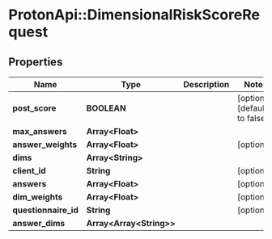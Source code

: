 # ProtonApi::DimensionalRiskScoreRequest

## Properties
Name | Type | Description | Notes
------------ | ------------- | ------------- | -------------
**post_score** | **BOOLEAN** |  | [optional] [default to false]
**max_answers** | **Array&lt;Float&gt;** |  | 
**answer_weights** | **Array&lt;Float&gt;** |  | [optional] 
**dims** | **Array&lt;String&gt;** |  | 
**client_id** | **String** |  | [optional] 
**answers** | **Array&lt;Float&gt;** |  | [optional] 
**dim_weights** | **Array&lt;Float&gt;** |  | [optional] 
**questionnaire_id** | **String** |  | [optional] 
**answer_dims** | **Array&lt;Array&lt;String&gt;&gt;** |  | 


